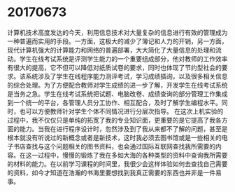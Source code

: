 # 20170673
  计算机技术高度发达的今天，利用信息技术对大量复杂的信息进行有效的管理成为一种普遍而实用的手段。一方面，这极大的减少了簿记和人力的开销，另一方面，现代计算机强大的计算能力和网络的普遍部署，大大简化了大量信息的处理和流动。学生在线考试系统是评测学生能力的一个重要组成部分，他对教师的工作效率有很大的提高，它不但可以降低对纸质试卷的要求，同时也体现了节约型社会的要求。该系统涉及了学生在线程序能力测评考试，学习成绩插询，以及很多相关信息的综合处理。为了方便配合教师对学生成绩的进一步了解，开发学生在线考试系统是当务之急。学生在线考试系统把试题、电脑改卷、成绩查询的部分管理工作集成到一个统一的平台，各管理人员分工协作、相互配合，及时了解学生编程水平。同时，也可以方便教师针对学生个体不同情况进行分层次指导。
 在这次上机实验的过程中，我不仅仅只是单纯的拓宽了我的专业知识面，更重要的是它提高了我各方面的能力。当我在进行程序设计时，忽然涉及到了我从来都不了解的问题，甚至是根本就没有听说过的新概念或者是新技术，这时我必须去图书馆或是一些相关的电子书店查找与这个问题相关的图书资料，也会通过国际互联网查找我所需要的内容。在这一过程中，慢慢的锻炼了我在多如大海的各种类型的资料中查询我所需要的材料的能力。在以前学习课程的时间里，我很少会这样体验如何去查找自己需要的资料，如今才知道在浩瀚的书海里要想找到我真正需要的东西也并非是一件易事。
